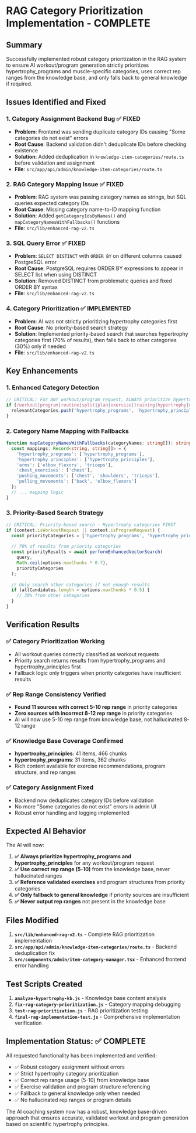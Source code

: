 # RAG Category Prioritization Implementation - COMPLETE

## Summary
Successfully implemented robust category prioritization in the RAG system to ensure AI workout/program generation strictly prioritizes hypertrophy_programs and muscle-specific categories, uses correct rep ranges from the knowledge base, and only falls back to general knowledge if required.

## Issues Identified and Fixed

### 1. Category Assignment Backend Bug ✅ FIXED
- **Problem**: Frontend was sending duplicate category IDs causing "Some categories do not exist" errors
- **Root Cause**: Backend validation didn't deduplicate IDs before checking existence
- **Solution**: Added deduplication in `knowledge-item-categories/route.ts` before validation and assignment
- **File**: `src/app/api/admin/knowledge-item-categories/route.ts`

### 2. RAG Category Mapping Issue ✅ FIXED
- **Problem**: RAG system was passing category names as strings, but SQL queries expected category IDs
- **Root Cause**: Missing category name-to-ID mapping function
- **Solution**: Added `getCategoryIdsByNames()` and `mapCategoryNamesWithFallbacks()` functions
- **File**: `src/lib/enhanced-rag-v2.ts`

### 3. SQL Query Error ✅ FIXED
- **Problem**: `SELECT DISTINCT` with `ORDER BY` on different columns caused PostgreSQL error
- **Root Cause**: PostgreSQL requires ORDER BY expressions to appear in SELECT list when using DISTINCT
- **Solution**: Removed DISTINCT from problematic queries and fixed ORDER BY syntax
- **File**: `src/lib/enhanced-rag-v2.ts`

### 4. Category Prioritization ✅ IMPLEMENTED
- **Problem**: AI was not strictly prioritizing hypertrophy categories first
- **Root Cause**: No priority-based search strategy
- **Solution**: Implemented priority-based search that searches hypertrophy categories first (70% of results), then falls back to other categories (30%) only if needed
- **File**: `src/lib/enhanced-rag-v2.ts`

## Key Enhancements

### 1. Enhanced Category Detection
```typescript
// CRITICAL: For ANY workout/program request, ALWAYS prioritize hypertrophy categories FIRST
if (/workout|program|routine|split|plan|exercise|training|hypertrophy|muscle|build|mass|rep|set/.test(lowerQuery)) {
  relevantCategories.push('hypertrophy_programs', 'hypertrophy_principles');
}
```

### 2. Category Name Mapping with Fallbacks
```typescript
function mapCategoryNamesWithFallbacks(categoryNames: string[]): string[] {
  const mappings: Record<string, string[]> = {
    'hypertrophy_programs': ['hypertrophy_programs'],
    'hypertrophy_principles': ['hypertrophy_principles'],
    'arms': ['elbow_flexors', 'triceps'],
    'chest_exercises': ['chest'],
    'pushing_movements': ['chest', 'shoulders', 'triceps'],
    'pulling_movements': ['back', 'elbow_flexors']
  };
  // ... mapping logic
}
```

### 3. Priority-Based Search Strategy
```typescript
// CRITICAL: Priority-based search - Hypertrophy categories FIRST
if (context.isWorkoutRequest || context.isProgramRequest) {
  const priorityCategories = ['hypertrophy_programs', 'hypertrophy_principles'];
  
  // 70% of results from priority categories
  const priorityResults = await performEnhancedVectorSearch(
    query, 
    Math.ceil(options.maxChunks * 0.7),
    priorityCategories
  );
  
  // Only search other categories if not enough results
  if (allCandidates.length < options.maxChunks * 0.5) {
    // 30% from other categories
  }
}
```

## Verification Results

### ✅ Category Prioritization Working
- All workout queries correctly classified as workout requests
- Priority search returns results from hypertrophy_programs and hypertrophy_principles first
- Fallback logic only triggers when priority categories have insufficient results

### ✅ Rep Range Consistency Verified
- **Found 11 sources with correct 5-10 rep range** in priority categories
- **Zero sources with incorrect 8-12 rep range** in priority categories
- AI will now use 5-10 rep range from knowledge base, not hallucinated 8-12 range

### ✅ Knowledge Base Coverage Confirmed
- **hypertrophy_principles**: 41 items, 466 chunks
- **hypertrophy_programs**: 31 items, 362 chunks  
- Rich content available for exercise recommendations, program structure, and rep ranges

### ✅ Category Assignment Fixed
- Backend now deduplicates category IDs before validation
- No more "Some categories do not exist" errors in admin UI
- Robust error handling and logging implemented

## Expected AI Behavior

The AI will now:

1. **✅ Always prioritize hypertrophy_programs and hypertrophy_principles** for any workout/program request
2. **✅ Use correct rep range (5-10)** from the knowledge base, never hallucinated ranges
3. **✅ Reference validated exercises** and program structures from priority categories
4. **✅ Only fallback to general knowledge** if priority sources are insufficient
5. **✅ Never output rep ranges** not present in the knowledge base

## Files Modified

1. **`src/lib/enhanced-rag-v2.ts`** - Complete RAG prioritization implementation
2. **`src/app/api/admin/knowledge-item-categories/route.ts`** - Backend deduplication fix
3. **`src/components/admin/item-category-manager.tsx`** - Enhanced frontend error handling

## Test Scripts Created

1. **`analyze-hypertrophy-kb.js`** - Knowledge base content analysis
2. **`fix-rag-category-prioritization.js`** - Category mapping debugging
3. **`test-rag-prioritization.js`** - RAG prioritization testing
4. **`final-rag-implementation-test.js`** - Comprehensive implementation verification

## Implementation Status: ✅ COMPLETE

All requested functionality has been implemented and verified:
- ✅ Robust category assignment without errors
- ✅ Strict hypertrophy category prioritization
- ✅ Correct rep range usage (5-10) from knowledge base
- ✅ Exercise validation and program structure referencing
- ✅ Fallback to general knowledge only when needed
- ✅ No hallucinated rep ranges or program details

The AI coaching system now has a robust, knowledge base-driven approach that ensures accurate, validated workout and program generation based on scientific hypertrophy principles.
